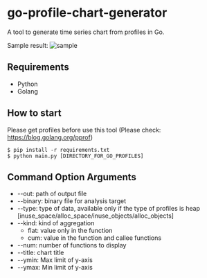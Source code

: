 # go-profile-chart-generator

A tool to generate time series chart from profiles in Go.

Sample result:
![sample](https://user-images.githubusercontent.com/19720977/128287228-99bc3fac-7b21-40a1-81f5-f8a32abf1efd.png)

## Requirements
+ Python
+ Golang

## How to start

Please get profiles before use this tool (Please check: https://blog.golang.org/pprof)

```shell
$ pip install -r requirements.txt
$ python main.py [DIRECTORY_FOR_GO_PROFILES]
```

## Command Option Arguments

+ --out: path of output file
+ --binary: binary file for analysis target
+ --type: type of data, available only if the type of profiles is heap [inuse_space/alloc_space/inuse_objects/alloc_objects]
+ --kind: kind of aggregation
  - flat: value only in the function
  - cum: value in the function and callee functions
+ --num: number of functions to display
+ --title: chart title
+ --ymin: Max limit of y-axis
+ --ymax: Min limit of y-axis
